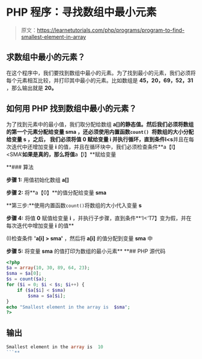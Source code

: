 # PHP 程序：寻找数组中最小元素

> 原文：<https://learnetutorials.com/php/programs/program-to-find-smallest-element-in-array>

## 求数组中最小的元素？

在这个程序中，我们要找到数组中最小的元素。为了找到最小的元素，我们必须将每个元素相互比较，并打印其中最小的元素。比如数组是 **45，20，69，52，31** ，那么输出就是 **20。**

## 如何用 PHP 找到数组中最小的元素？

为了找到元素中的最小值，我们取分配给数组 **a[]的静态值。**然后我们必须将数组的第一个元素分配给变量 **sma** ，还必须使用内置函数`count() `将数组的大小分配给变量 **s** ，之后， 我们必须将值 **0** 赋给变量 **i** 并执行循环，直到条件**I<s**并且在每次迭代中还增加变量 **i** 的值，并且在循环块中，我们必须检查条件**a【I】<SMA‘**如果是真的，那么将值**a【I】**赋给变量

 **### 算法

**步骤 1:** 用值初始化数组 **a[]**

**步骤 2:** 将**a【0】**的值分配给变量 **sma**

**第三步:**使用内置函数`count()`将数组的大小代入变量 **s**

**步骤 4:** 将值 **0** 赋值给变量 **i** ，并执行子步骤，直到条件**‘I<‘T7】变为假，并在每次迭代中增加变量 **i** 的值**

(I)检查条件 **'a[i] > sma'** ，然后将 **a[i]** 的值分配到变量 **sma** 中

**步骤 5:** 将变量 **sma** 的值打印为数组的最小元素**  **## PHP 源代码

```php
<?php
$a = array(10, 30, 89, 64, 23);
$sma = $a[0];
$s = count($a);
for ($i = 0; $i < $s; $i++) {
    if ($a[$i] < $sma)
        $sma = $a[$i];
}
echo "Smallest element in the array is  $sma";
?>

```

## 输出

```php
Smallest element in the array is  10
```**